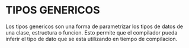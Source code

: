 TIPOS GENERICOS
================

Los tipos genericos son una forma de parametrizar los tipos de datos de una clase, estructura o funcion. Esto permite que el compilador pueda inferir el tipo de dato que se esta utilizando en tiempo de compilacion.


